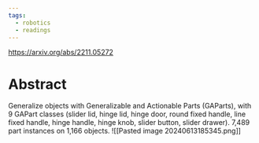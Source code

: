 ```yaml
---
tags:
  - robotics
  - readings
---
```

https://arxiv.org/abs/2211.05272
# Abstract
Generalize objects with Generalizable and Actionable Parts (GAParts), with 9 GAPart classes (slider lid, hinge lid, hinge door, round fixed handle, line fixed handle, hinge handle, hinge knob, slider button, slider drawer). 7,489 part instances on 1,166 objects.
![[Pasted image 20240613185345.png]]

